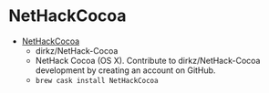 # NetHackCocoa
- [NetHackCocoa](https://github.com/dirkz/NetHack-Cocoa)
  -  dirkz/NetHack-Cocoa
  - NetHack Cocoa (OS X). Contribute to dirkz/NetHack-Cocoa development by creating an account on GitHub.
  - `brew cask install NetHackCocoa`
